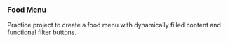 ### Food Menu

Practice project to create a food menu with dynamically filled content and functional filter buttons.
